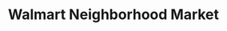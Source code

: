 ---
title: "Walmart Neighborhood Market"
url: /cape-coral/walmart-neighborhood-market/
shop: Supermarkt
---